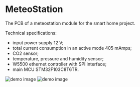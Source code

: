 # MeteoStation
The PCB of a meteostation module for the smart home project.

Technical specifications:
- input power supply 12 V;
- total current consumption in an active mode 405 mAmps;
- CO2 sensor;
- temperature, pressure and humidity sensor;
- W5500 ethernet controller with SPI interface;
- main MCU STM32F103C8T6TR.

![demo image](https://github.com/vpodlesnyi/PhotoForRepositories/blob/master/homekit1.JPG)
![demo image](https://github.com/vpodlesnyi/PhotoForRepositories/blob/master/homekit2.JPG)
